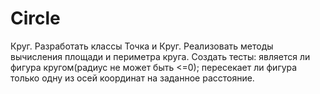 # Circle 
Круг. Разработать классы Точка и Круг. Реализовать методы вычисления площади и периметра круга. Создать тесты: является ли фигура кругом(радиус не может быть <=0); пересекает ли фигура только одну из осей координат на заданное расстояние.
